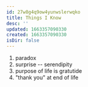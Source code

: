 ```yaml
---
id: 27w8g4q9ow4yunwslerwqko
title: Things I Know
desc: ''
updated: 1663357090330
created: 1663357090330
isDir: false
---
```

1. paradox
2. surprise -- serendipity
3. purpose of life is gratutide
4. "thank you" at end of life